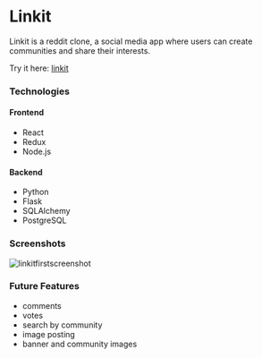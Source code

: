 # Linkit
Linkit is a reddit clone, a social media app where users can create communities and share their interests.

Try it here: [linkit](https://linkit-kt.herokuapp.com/)

### Technologies
#### Frontend
- React
- Redux
- Node.js
#### Backend
- Python
- Flask
- SQLAlchemy
- PostgreSQL

### Screenshots
![linkitfirstscreenshot](https://user-images.githubusercontent.com/101781631/199640488-cf6cf0e1-6888-4400-a34e-3c177d1c2c78.png)


### Future Features
- comments
- votes
- search by community
- image posting
- banner and community images
